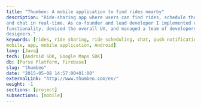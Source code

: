 ```yaml
---
title: "Thumbeo: A mobile application to find rides nearby"
description: "Ride-sharing app where users can find rides, schedule their own,
and chat in real-time. As co-founder and lead developer I implemented core
functionality, devised the overall UX, and managed a team of developers and
designers."
keywords: [rides, ride sharing, ride scheduling, chat, push notification,
mobile, app, mobile application, Android]
lang: [Java]
tech: [Android SDK, Google Maps SDK]
db: [Parse Platform, Firebase]
slug: "thumbeo"
date: "2015-05-08 14:57:00+01:00"
externalLink: "http://www.thumbeo.com/en/"
weight: -1
sections: [project]
subsections: [mobile]
---
```

